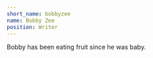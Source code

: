 ```yaml
---
short_name: bobbyzee
name: Bobby Zee
position: Writer
---
```

Bobby has been eating fruit since he was baby.